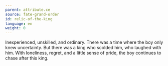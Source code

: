 ```yaml
---
parent: attribute.ce
source: fate-grand-order
id: relic-of-the-king
language: en
weight: 0
---
```


Inexperienced, unskilled, and ordinary.
There was a time where the boy only knew uncertainty.
But there was a king who scolded him, who laughed with him.
With loneliness, regret, and a little sense of pride, the boy continues to chase after this king.
